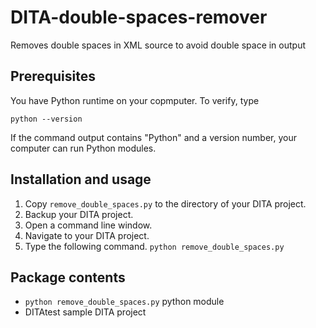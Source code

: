 # DITA-double-spaces-remover
Removes double spaces in XML source to avoid double space in output

## Prerequisites
You have Python runtime on your copmputer. To verify, type 

`python --version`

If the command output contains "Python" and a version number, your computer can run Python modules.

## Installation and usage
1. Copy `remove_double_spaces.py` to the directory of your DITA project. 
2. Backup your DITA project. 
3. Open a command line window.
4. Navigate to your DITA project.
5. Type the following command. `python remove_double_spaces.py`

## Package contents
* `python remove_double_spaces.py` python module
* DITAtest sample DITA project
